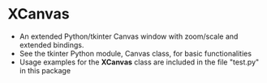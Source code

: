 # XCanvas
* An extended Python/tkinter Canvas window with zoom/scale and extended bindings.
* See the tkinter Python module, Canvas class, for basic functionalities
* Usage examples for the **XCanvas** class are included in the file "test.py" in this package

